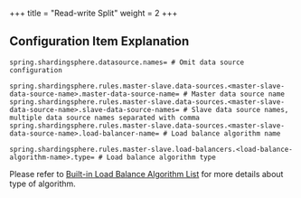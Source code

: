 +++
title = "Read-write Split"
weight = 2
+++

## Configuration Item Explanation

```properties
spring.shardingsphere.datasource.names= # Omit data source configuration

spring.shardingsphere.rules.master-slave.data-sources.<master-slave-data-source-name>.master-data-source-name= # Master data source name
spring.shardingsphere.rules.master-slave.data-sources.<master-slave-data-source-name>.slave-data-source-names= # Slave data source names, multiple data source names separated with comma
spring.shardingsphere.rules.master-slave.data-sources.<master-slave-data-source-name>.load-balancer-name= # Load balance algorithm name

spring.shardingsphere.rules.master-slave.load-balancers.<load-balance-algorithm-name>.type= # Load balance algorithm type
```

Please refer to [Built-in Load Balance Algorithm List](/en/user-manual/shardingsphere-jdbc/configuration/built-in-algorithm/load-balance) for more details about type of algorithm.

